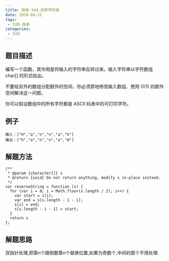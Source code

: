 ```yaml
---
title: 简单-344.反转字符串
date: 2020-04-21
tags:
 - 力扣-简单
categories: 
 - 力扣
---
```

## 题目描述
编写一个函数，其作用是将输入的字符串反转过来。输入字符串以字符数组 char[] 的形式给出。

不要给另外的数组分配额外的空间，你必须原地修改输入数组、使用 O(1) 的额外空间解决这一问题。

你可以假设数组中的所有字符都是 ASCII 码表中的可打印字符。
## 例子
```
输入：["H","a","n","n","a","h"]
输出：["h","a","n","n","a","H"]
```

## 解题方法

```
/**
 * @param {character[]} s
 * @return {void} Do not return anything, modify s in-place instead.
 */
var reverseString = function (s) {
  for (var i = 0; i < Math.floor(s.length / 2); i++) {
    var start = s[i];
    var end = s[s.length - 1 - i];
    s[i] = end;
    s[s.length - i - 1] = start;
  }
  return s
};
```
## 解题思路
双指针处理,把第n个跟倒数第n个替换位置,如果为奇数个,中间的那个不用处理.